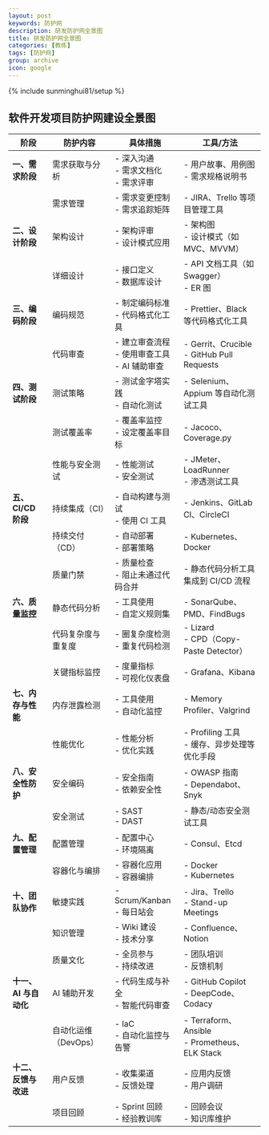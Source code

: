 ```yaml
---
layout: post
keywords: 防护网
description: 研发防护网全景图
title: 研发防护网全景图
categories: [教练]
tags: [防护网]
group: archive
icon: google
---
```


{% include sunminghui81/setup %}

## 软件开发项目防护网建设全景图

| 阶段                   | 防护内容               | 具体措施                                                     | 工具/方法                                          |
| ---------------------- | ---------------------- | ------------------------------------------------------------ | --------------------------------------------------- |
| **一、需求阶段**       | 需求获取与分析         | - 深入沟通<br>- 需求文档化<br>- 需求评审                     | - 用户故事、用例图<br>- 需求规格说明书             |
|                        | 需求管理               | - 需求变更控制<br>- 需求追踪矩阵                             | - JIRA、Trello 等项目管理工具                      |
| **二、设计阶段**       | 架构设计               | - 架构评审<br>- 设计模式应用                                 | - 架构图<br>- 设计模式（如 MVC、MVVM）             |
|                        | 详细设计               | - 接口定义<br>- 数据库设计                                   | - API 文档工具（如 Swagger）<br>- ER 图            |
| **三、编码阶段**       | 编码规范               | - 制定编码标准<br>- 代码格式化工具                           | - Prettier、Black 等代码格式化工具                 |
|                        | 代码审查               | - 建立审查流程<br>- 使用审查工具<br>- AI 辅助审查            | - Gerrit、Crucible<br>- GitHub Pull Requests       |
| **四、测试阶段**       | 测试策略               | - 测试金字塔实践<br>- 自动化测试                             | - Selenium、Appium 等自动化测试工具                |
|                        | 测试覆盖率             | - 覆盖率监控<br>- 设定覆盖率目标                             | - Jacoco、Coverage.py                              |
|                        | 性能与安全测试         | - 性能测试<br>- 安全测试                                     | - JMeter、LoadRunner<br>- 渗透测试工具             |
| **五、CI/CD 阶段**     | 持续集成（CI）         | - 自动构建与测试<br>- 使用 CI 工具                           | - Jenkins、GitLab CI、CircleCI                     |
|                        | 持续交付（CD）         | - 自动部署<br>- 部署策略                                     | - Kubernetes、Docker                               |
|                        | 质量门禁               | - 质量检查<br>- 阻止未通过代码合并                           | - 静态代码分析工具集成到 CI/CD 流程                |
| **六、质量监控**       | 静态代码分析           | - 工具使用<br>- 自定义规则集                                 | - SonarQube、PMD、FindBugs                         |
|                        | 代码复杂度与重复度     | - 圈复杂度检测<br>- 重复代码检测                             | - Lizard<br>- CPD（Copy-Paste Detector）           |
|                        | 关键指标监控           | - 度量指标<br>- 可视化仪表盘                                 | - Grafana、Kibana                                  |
| **七、内存与性能**     | 内存泄露检测           | - 工具使用<br>- 自动化监控                                   | - Memory Profiler、Valgrind                        |
|                        | 性能优化               | - 性能分析<br>- 优化实践                                     | - Profiling 工具<br>- 缓存、异步处理等优化手段     |
| **八、安全性防护**     | 安全编码               | - 安全指南<br>- 依赖安全性                                   | - OWASP 指南<br>- Dependabot、Snyk                 |
|                        | 安全测试               | - SAST<br>- DAST                                             | - 静态/动态安全测试工具                            |
| **九、配置管理**       | 配置管理               | - 配置中心<br>- 环境隔离                                     | - Consul、Etcd                                     |
|                        | 容器化与编排           | - 容器化应用<br>- 容器编排                                   | - Docker<br>- Kubernetes                           |
| **十、团队协作**       | 敏捷实践               | - Scrum/Kanban<br>- 每日站会                                 | - Jira、Trello<br>- Stand-up Meetings              |
|                        | 知识管理               | - Wiki 建设<br>- 技术分享                                     | - Confluence、Notion                               |
|                        | 质量文化               | - 全员参与<br>- 持续改进                                     | - 团队培训<br>- 反馈机制                           |
| **十一、AI 与自动化**  | AI 辅助开发            | - 代码生成与补全<br>- 智能代码审查                           | - GitHub Copilot<br>- DeepCode、Codacy             |
|                        | 自动化运维（DevOps）   | - IaC<br>- 自动化监控与告警                                   | - Terraform、Ansible<br>- Prometheus、ELK Stack    |
| **十二、反馈与改进**   | 用户反馈               | - 收集渠道<br>- 反馈处理                                     | - 应用内反馈<br>- 用户调研                         |
|                        | 项目回顾               | - Sprint 回顾<br>- 经验教训库                                 | - 回顾会议<br>- 知识库维护                         |

